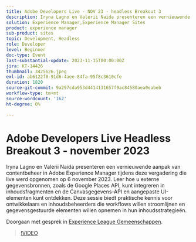```yaml
---
title: Adobe Developers Live - NOV 23 - headless Breakout 3
description: Iryna Lagno en Valerii Naida presenteren een vernieuwende aanpak van contentbeheer in Adobe Experience Manager tijdens deze vergadering die live werd opgenomen op 6 november 2023. Leer hoe u externe gegevensbronnen, zoals de Google Places API, kunt integreren in inhoudsfragmenten en de Canvasgegevens-API en aangepaste UI-elementen kunt ontdekken. Deze sessie biedt praktische kennis voor ontwikkelaars en inhoudsbeheerders die workflows willen stroomlijnen en gegevensgestuurde elementen willen opnemen in hun inhoudsstrategieën.
solution: Experience Manager,Experience Manager Sites
product: experience manager
sub-product: sites
topic: Development, Headless
role: Developer
level: Beginner
doc-type: Event
last-substantial-update: 2023-11-15T00:00:00Z
jira: KT-14426
thumbnail: 3425626.jpeg
exl-id: ab6122f0-91d6-4aee-84fa-95f8c3610cfe
duration: 1820
source-git-commit: 9a297cda953d4414131657f9ac84580aea0eabeb
workflow-type: tm+mt
source-wordcount: '162'
ht-degree: 0%

---
```


# Adobe Developers Live Headless Breakout 3 - november 2023

Iryna Lagno en Valerii Naida presenteren een vernieuwende aanpak van contentbeheer in Adobe Experience Manager tijdens deze vergadering die live werd opgenomen op 6 november 2023. Leer hoe u externe gegevensbronnen, zoals de Google Places API, kunt integreren in inhoudsfragmenten en de Canvasgegevens-API en aangepaste UI-elementen kunt ontdekken. Deze sessie biedt praktische kennis voor ontwikkelaars en inhoudsbeheerders die workflows willen stroomlijnen en gegevensgestuurde elementen willen opnemen in hun inhoudsstrategieën.

Doorgaan met gesprek in [Experience League Gemeenschappen](https://adobe.ly/48Rl57B).

>[!VIDEO](https://video.tv.adobe.com/v/3425626/?learn=on)
